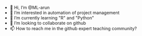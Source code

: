 - 👋 Hi, I’m @ML-arun
- 👀 I’m interested in automation of project management
- 🌱 I’m currently learning "R" and "Python"
- 💞️ I’m looking to collaborate on github
- 📫 How to reach me in the github expert teaching community?

<!---
ML-arun/ML-arun is a ✨ special ✨ repository because its `README.md` (this file) appears on your GitHub profile.
You can click the Preview link to take a look at your changes.
--->
